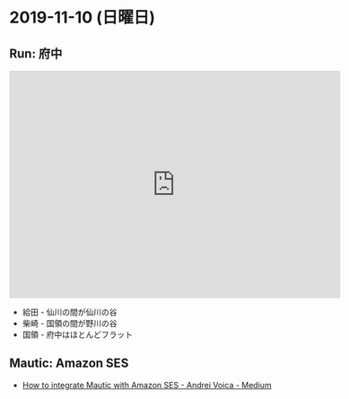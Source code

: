 # 2019-11-10 (日曜日)

## Run: 府中

<iframe height='405' width='590' frameborder='0' allowtransparency='true' scrolling='no' src='https://www.strava.com/activities/2853621582/embed/8a202cf6295739ec72cb1594d5d243d528c11fd0'></iframe>

- 給田 - 仙川の間が仙川の谷
- 柴崎 - 国領の間が野川の谷
- 国領 - 府中はほとんどフラット

## Mautic: Amazon SES

- [How to integrate Mautic with Amazon SES - Andrei Voica - Medium](https://medium.com/@AndreiVoica/how-to-integrate-mautic-with-amazon-ses-7fe066e9131c)
